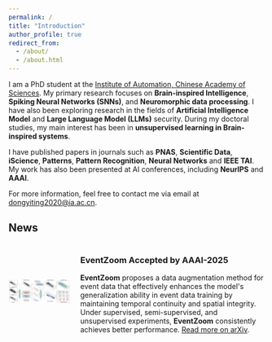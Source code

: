 ```yaml
---
permalink: /
title: "Introduction"
author_profile: true
redirect_from: 
  - /about/
  - /about.html
---
```


I am a PhD student at the [Institute of Automation, Chinese Academy of Sciences](http://english.ia.cas.cn/). My primary research focuses on **Brain-inspired Intelligence**, **Spiking Neural Networks (SNNs)**, and **Neuromorphic data processing**. I have also been exploring research in the fields of **Artificial Intelligence Model** and **Large Language Model (LLMs)** security. During my doctoral studies, my main interest has been in **unsupervised learning in Brain-inspired systems**.

I have published papers in journals such as **PNAS**, **Scientific Data**, **iScience**, **Patterns**, **Pattern Recognition**, **Neural Networks** and **IEEE TAI**. My work has also been presented at AI conferences, including **NeurIPS** and **AAAI**.


For more information, feel free to contact me via email at <dongyiting2020@ia.ac.cn>.


News
-------


<div style="display: flex; align-items: center; margin-bottom: 20px;">
  <div style="width: 25%; margin-right: 20px;">
    <a href="https://arxiv.org/abs/2409.17167" target="_blank">
      <img src="https://raw.githubusercontent.com/sunbaby01/sunbaby01.github.io/master/images/eventzoom.png" 
           alt="StressPrompt" 
           style="width: 150%; max-height: 120px; object-fit: cover;">
    </a>
  </div>
  <div style="width: 75%;">
    <h3><strong>EventZoom</strong>  Accepted by AAAI-2025</h3>
    <p><strong>EventZoom</strong> proposes a data augmentation method for event data that effectively enhances the model's generalization ability in event data training by maintaining temporal continuity and spatial integrity. Under supervised, semi-supervised, and unsupervised experiments, <strong>EventZoom</strong> consistently achieves better performance. <a href="https://arxiv.org/abs/2409.17167" target="_blank">Read more on arXiv</a>.</p>
  </div>
</div>

